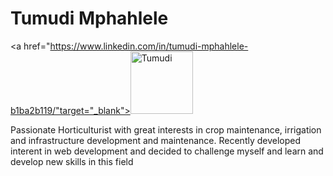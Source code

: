 <!DOCTYPE html>

<html>

<head>
    <title>Tumudi Mphahlele</title>
</head>
    
<body>
<h1>Tumudi Mphahlele</h1>
    
    
    
 <a href="https://www.linkedin.com/in/tumudi-mphahlele-b1ba2b119/"target="_blank"><img src="https://media.licdn.com/dms/image/D4D03AQHm0VKRsXFVqQ/profile-displayphoto-shrink_400_400/0/1706259060421?e=1712188800&v=beta&t=lrzEnq_8fPWDXguorUftiADflFPdyn0Oln5Y5QIhtO8" style="width:100px" alt="Tumudi"></a>  
    
   <p>Passionate Horticulturist with great interests in crop maintenance, irrigation and infrastructure development and maintenance. Recently developed interent in web development and decided to challenge myself and learn and develop new skills in this field</p>
   
</body>

</html>
